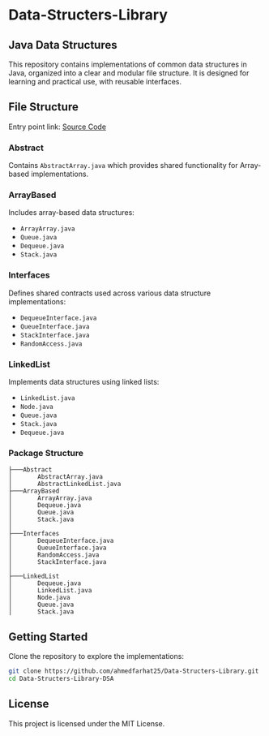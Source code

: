 # Data-Structers-Library

## Java Data Structures
This repository contains implementations of common data structures in Java, organized into a clear and modular file structure. It is designed for learning and practical use, with reusable interfaces.

## File Structure
Entry point link: [Source Code](https://github.com/ahmedfarhat25/Data-Structers-Library/tree/main/DSA/src/main/java/DSA)

### Abstract
Contains `AbstractArray.java` which provides shared functionality for Array-based implementations.

### ArrayBased
Includes array-based data structures:
- `ArrayArray.java`
- `Queue.java`
- `Dequeue.java`
- `Stack.java`

### Interfaces
Defines shared contracts used across various data structure implementations:
- `DequeueInterface.java`
- `QueueInterface.java`
- `StackInterface.java`
- `RandomAccess.java`

### LinkedList
Implements data structures using linked lists:
- `LinkedList.java`
- `Node.java`
- `Queue.java`
- `Stack.java`
- `Dequeue.java`

### Package Structure
```
├───Abstract
│       AbstractArray.java
│       AbstractLinkedList.java
├───ArrayBased
│       ArrayArray.java
│       Dequeue.java
│       Queue.java
│       Stack.java
│       
├───Interfaces
│       DequeueInterface.java
│       QueueInterface.java
│       RandomAccess.java
│       StackInterface.java
│
├───LinkedList
│       Dequeue.java
│       LinkedList.java
│       Node.java
│       Queue.java
│       Stack.java
```

## Getting Started
Clone the repository to explore the implementations:
```bash
git clone https://github.com/ahmedfarhat25/Data-Structers-Library.git
cd Data-Structers-Library-DSA
```

## License
This project is licensed under the MIT License.


